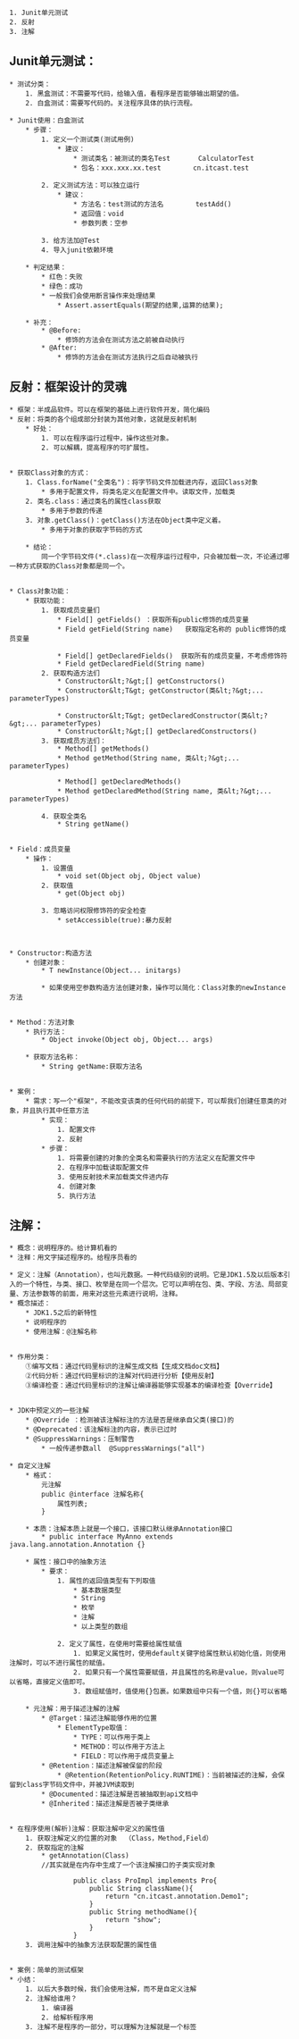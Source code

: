 ```
1. Junit单元测试
2. 反射
3. 注解
```

## [](https://pan.baidu.com/wap/markdown?picdocpreview=https%3A%2F%2Fpcsdata.baidu.com%2Frest%2F2.0%2Fdocview%2Ftext%3Fobject%3Df3a71b8c9g108b13cd91e1c214c6ea29%26expires%3D24h%26dp_logid%3D336313797265769671%26rt%3Dpr%26sign%3DFOTRE-DCb740ccc5511e5e8fedcff06b081203-JoIjPygrCJ28%25252BORZxZh6MzNyXmA%25253D%26file_size%3D7602%26timestamp%3D1745503601%26method%3Dinfo%26fid%3D3170504070-250528-374720476972309%26client_type%3Dpcygj%26file_type%3Dmd&server_filename=%E5%9F%BA%E7%A1%80%E5%8A%A0%E5%BC%BA%E7%AC%94%E8%AE%B0.md&path=%2FJAVA%E7%AC%94%E8%AE%B0%2F%E7%AC%94%E8%AE%B0%2F%E5%9F%BA%E7%A1%80%E5%8A%A0%E5%BC%BA%E7%AC%94%E8%AE%B0.md&fs_id=374720476972309&size=7602&uk=3170504070&from=yuanguanjia&fsid=374720476972309&clienttype=8&scence=mac_main#junit%E5%8D%95%E5%85%83%E6%B5%8B%E8%AF%95)Junit单元测试：

```
* 测试分类：
	1. 黑盒测试：不需要写代码，给输入值，看程序是否能够输出期望的值。
	2. 白盒测试：需要写代码的。关注程序具体的执行流程。

* Junit使用：白盒测试
	* 步骤：
		1. 定义一个测试类(测试用例)
			* 建议：
				* 测试类名：被测试的类名Test		CalculatorTest
				* 包名：xxx.xxx.xx.test		cn.itcast.test

		2. 定义测试方法：可以独立运行
			* 建议：
				* 方法名：test测试的方法名		testAdd()  
				* 返回值：void
				* 参数列表：空参

		3. 给方法加@Test
		4. 导入junit依赖环境

	* 判定结果：
		* 红色：失败
		* 绿色：成功
		* 一般我们会使用断言操作来处理结果
			* Assert.assertEquals(期望的结果,运算的结果);

	* 补充：
		* @Before:
			* 修饰的方法会在测试方法之前被自动执行
		* @After:
			* 修饰的方法会在测试方法执行之后自动被执行
```

## [](https://pan.baidu.com/wap/markdown?picdocpreview=https%3A%2F%2Fpcsdata.baidu.com%2Frest%2F2.0%2Fdocview%2Ftext%3Fobject%3Df3a71b8c9g108b13cd91e1c214c6ea29%26expires%3D24h%26dp_logid%3D336313797265769671%26rt%3Dpr%26sign%3DFOTRE-DCb740ccc5511e5e8fedcff06b081203-JoIjPygrCJ28%25252BORZxZh6MzNyXmA%25253D%26file_size%3D7602%26timestamp%3D1745503601%26method%3Dinfo%26fid%3D3170504070-250528-374720476972309%26client_type%3Dpcygj%26file_type%3Dmd&server_filename=%E5%9F%BA%E7%A1%80%E5%8A%A0%E5%BC%BA%E7%AC%94%E8%AE%B0.md&path=%2FJAVA%E7%AC%94%E8%AE%B0%2F%E7%AC%94%E8%AE%B0%2F%E5%9F%BA%E7%A1%80%E5%8A%A0%E5%BC%BA%E7%AC%94%E8%AE%B0.md&fs_id=374720476972309&size=7602&uk=3170504070&from=yuanguanjia&fsid=374720476972309&clienttype=8&scence=mac_main#%E5%8F%8D%E5%B0%84%E6%A1%86%E6%9E%B6%E8%AE%BE%E8%AE%A1%E7%9A%84%E7%81%B5%E9%AD%82)反射：框架设计的灵魂

```
* 框架：半成品软件。可以在框架的基础上进行软件开发，简化编码
* 反射：将类的各个组成部分封装为其他对象，这就是反射机制
	* 好处：
		1. 可以在程序运行过程中，操作这些对象。
		2. 可以解耦，提高程序的可扩展性。


* 获取Class对象的方式：
	1. Class.forName("全类名")：将字节码文件加载进内存，返回Class对象
		* 多用于配置文件，将类名定义在配置文件中。读取文件，加载类
	2. 类名.class：通过类名的属性class获取
		* 多用于参数的传递
	3. 对象.getClass()：getClass()方法在Object类中定义着。
		* 多用于对象的获取字节码的方式

	* 结论：
		同一个字节码文件(*.class)在一次程序运行过程中，只会被加载一次，不论通过哪一种方式获取的Class对象都是同一个。


* Class对象功能：
	* 获取功能：
		1. 获取成员变量们
			* Field[] getFields() ：获取所有public修饰的成员变量
			* Field getField(String name)   获取指定名称的 public修饰的成员变量

			* Field[] getDeclaredFields()  获取所有的成员变量，不考虑修饰符
			* Field getDeclaredField(String name)  
		2. 获取构造方法们
			* Constructor&lt;?&gt;[] getConstructors()  
			* Constructor&lt;T&gt; getConstructor(类&lt;?&gt;... parameterTypes)  

			* Constructor&lt;T&gt; getDeclaredConstructor(类&lt;?&gt;... parameterTypes)  
			* Constructor&lt;?&gt;[] getDeclaredConstructors()  
		3. 获取成员方法们：
			* Method[] getMethods()  
			* Method getMethod(String name, 类&lt;?&gt;... parameterTypes)  

			* Method[] getDeclaredMethods()  
			* Method getDeclaredMethod(String name, 类&lt;?&gt;... parameterTypes)  

		4. 获取全类名	
			* String getName()  


* Field：成员变量
	* 操作：
		1. 设置值
			* void set(Object obj, Object value)  
		2. 获取值
			* get(Object obj) 

		3. 忽略访问权限修饰符的安全检查
			* setAccessible(true):暴力反射



* Constructor:构造方法
	* 创建对象：
		* T newInstance(Object... initargs)  

		* 如果使用空参数构造方法创建对象，操作可以简化：Class对象的newInstance方法


* Method：方法对象
	* 执行方法：
		* Object invoke(Object obj, Object... args)  

	* 获取方法名称：
		* String getName:获取方法名


* 案例：
	* 需求：写一个"框架"，不能改变该类的任何代码的前提下，可以帮我们创建任意类的对象，并且执行其中任意方法
		* 实现：
			1. 配置文件
			2. 反射
		* 步骤：
			1. 将需要创建的对象的全类名和需要执行的方法定义在配置文件中
			2. 在程序中加载读取配置文件
			3. 使用反射技术来加载类文件进内存
			4. 创建对象
			5. 执行方法
```

## [](https://pan.baidu.com/wap/markdown?picdocpreview=https%3A%2F%2Fpcsdata.baidu.com%2Frest%2F2.0%2Fdocview%2Ftext%3Fobject%3Df3a71b8c9g108b13cd91e1c214c6ea29%26expires%3D24h%26dp_logid%3D336313797265769671%26rt%3Dpr%26sign%3DFOTRE-DCb740ccc5511e5e8fedcff06b081203-JoIjPygrCJ28%25252BORZxZh6MzNyXmA%25253D%26file_size%3D7602%26timestamp%3D1745503601%26method%3Dinfo%26fid%3D3170504070-250528-374720476972309%26client_type%3Dpcygj%26file_type%3Dmd&server_filename=%E5%9F%BA%E7%A1%80%E5%8A%A0%E5%BC%BA%E7%AC%94%E8%AE%B0.md&path=%2FJAVA%E7%AC%94%E8%AE%B0%2F%E7%AC%94%E8%AE%B0%2F%E5%9F%BA%E7%A1%80%E5%8A%A0%E5%BC%BA%E7%AC%94%E8%AE%B0.md&fs_id=374720476972309&size=7602&uk=3170504070&from=yuanguanjia&fsid=374720476972309&clienttype=8&scence=mac_main#%E6%B3%A8%E8%A7%A3)注解：

```
* 概念：说明程序的。给计算机看的
* 注释：用文字描述程序的。给程序员看的

* 定义：注解（Annotation），也叫元数据。一种代码级别的说明。它是JDK1.5及以后版本引入的一个特性，与类、接口、枚举是在同一个层次。它可以声明在包、类、字段、方法、局部变量、方法参数等的前面，用来对这些元素进行说明，注释。
* 概念描述：
	* JDK1.5之后的新特性
	* 说明程序的
	* 使用注解：@注解名称
	

* 作用分类：
	①编写文档：通过代码里标识的注解生成文档【生成文档doc文档】
	②代码分析：通过代码里标识的注解对代码进行分析【使用反射】
	③编译检查：通过代码里标识的注解让编译器能够实现基本的编译检查【Override】


* JDK中预定义的一些注解
	* @Override	：检测被该注解标注的方法是否是继承自父类(接口)的
	* @Deprecated：该注解标注的内容，表示已过时
	* @SuppressWarnings：压制警告
		* 一般传递参数all  @SuppressWarnings("all")

* 自定义注解
	* 格式：
		元注解
		public @interface 注解名称{
			属性列表;
		}

	* 本质：注解本质上就是一个接口，该接口默认继承Annotation接口
		* public interface MyAnno extends java.lang.annotation.Annotation {}

	* 属性：接口中的抽象方法
		* 要求：
			1. 属性的返回值类型有下列取值
				* 基本数据类型
				* String
				* 枚举
				* 注解
				* 以上类型的数组

			2. 定义了属性，在使用时需要给属性赋值
				1. 如果定义属性时，使用default关键字给属性默认初始化值，则使用注解时，可以不进行属性的赋值。
				2. 如果只有一个属性需要赋值，并且属性的名称是value，则value可以省略，直接定义值即可。
				3. 数组赋值时，值使用{}包裹。如果数组中只有一个值，则{}可以省略
	
	* 元注解：用于描述注解的注解
		* @Target：描述注解能够作用的位置
			* ElementType取值：
				* TYPE：可以作用于类上
				* METHOD：可以作用于方法上
				* FIELD：可以作用于成员变量上
		* @Retention：描述注解被保留的阶段
			* @Retention(RetentionPolicy.RUNTIME)：当前被描述的注解，会保留到class字节码文件中，并被JVM读取到
		* @Documented：描述注解是否被抽取到api文档中
		* @Inherited：描述注解是否被子类继承


* 在程序使用(解析)注解：获取注解中定义的属性值
	1. 获取注解定义的位置的对象  （Class，Method,Field）
	2. 获取指定的注解
		* getAnnotation(Class)
		//其实就是在内存中生成了一个该注解接口的子类实现对象

	            public class ProImpl implements Pro{
	                public String className(){
	                    return "cn.itcast.annotation.Demo1";
	                }
	                public String methodName(){
	                    return "show";
	                }
	            }
	3. 调用注解中的抽象方法获取配置的属性值


* 案例：简单的测试框架
* 小结：
	1. 以后大多数时候，我们会使用注解，而不是自定义注解
	2. 注解给谁用？
		1. 编译器
		2. 给解析程序用
	3. 注解不是程序的一部分，可以理解为注解就是一个标签
```